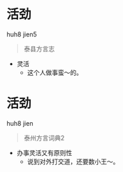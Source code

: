 # 活劲
huh8 jien5
> 泰县方言志
- 灵活
  - 这个人做事蛮～的。

# 活劲
huh8 jien
> 泰州方言词典2
- 办事灵活又有原则性
  - 说到对外打交道，还要数小王～。
